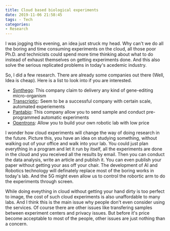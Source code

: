 ```yaml
---
title: Cloud based biological experiments
date: 2019-11-06 21:58:45
tags: - Tech
categories: 
- Research
---
```


I was jogging this evening, an idea just struck my head. Why can't we do all the boring and time consuming experiments on the cloud, all those poor Ph.D. and technicists could spend more time thinking about what to do instead of exhaust themselves on getting experiments done. And this also solve the serious replicated problems in today's acedemic industry.

So, I did a few research. There are already some companies out there (Well, Idea is cheap). Here is a list to look into if you are interested.

- [Synthego](https://www.synthego.com/): This company claim to delivery any kind of gene-editing micro-organism
- [Transcriptic](https://www.transcriptic.com/technology/): Seem to be a successful company with certain scale, automated experiements
- [Pantabio](https://pantabio.com/cloud-lab): This company allow you to send sample and conduct pre-programmed automatic experiments
- [Opentrons](https://opentrons.com/): Allow you to build your own robotic lab with low price

I wonder how cloud experiments will change the way of doing research in the future. Picture this, you have an idea on studying something, without walking out of your office and walk into your lab. You could just plan everything in a program and let it run by itself, all the experiments are done in the cloud and you received all the results by email. Then you can conduct the data analysis, write an article and publish it. You can even publish your paper without getting your ass off your chair. The development of AI and Robotics technology will definately replace most of the boring works in today's lab. And the 5G might even allow us to control the robortic arm to do the experiments through screen.

While doing eveything in cloud without getting your hand dirty is too perfect to image, the cost of such cloud experiments is also unaffordable to many labs. And I think this is the main issue why people don't even consider using the services. Of course there are other issues like transfering samples between experiment centers and privacy issues. But before it's price become acceptable to most of the people, other issues are just nothing than a concern.